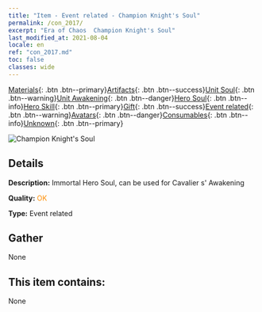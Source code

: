 ```yaml
---
title: "Item - Event related - Champion Knight's Soul"
permalink: /con_2017/
excerpt: "Era of Chaos  Champion Knight's Soul"
last_modified_at: 2021-08-04
locale: en
ref: "con_2017.md"
toc: false
classes: wide
---
```

 [Materials](/Items/){: .btn .btn--primary}[Artifacts](/Items/Artifacts/){: .btn .btn--success}[Unit Soul](/Items/UnitSoul/){: .btn .btn--warning}[Unit Awakening](/Items/UnitAwakening/){: .btn .btn--danger}[Hero Soul](/Items/HeroSoul/){: .btn .btn--info}[Hero Skill](/Items/HeroSkill/){: .btn .btn--primary}[Gift](/Items/Gift/){: .btn .btn--success}[Event related](/Items/Events/){: .btn .btn--warning}[Avatars](/Items/Avatars/){: .btn .btn--danger}[Consumables](/Items/Consumables/){: .btn .btn--info}[Unknown](/Items/Unknown/){: .btn .btn--primary}

 ![Champion Knight's Soul](/images/t/juexing_106.jpg)

## Details
 **Description:** Immortal Hero Soul, can be used for Cavalier s' Awakening

 **Quality:** <span style="color: #FF8C00">OK</span>

 **Type:** Event related

## Gather

  None

## This item contains:

  None


